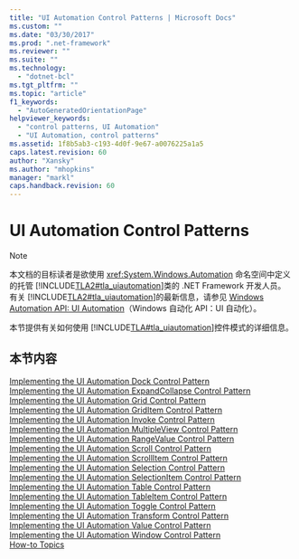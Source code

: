 ```yaml
---
title: "UI Automation Control Patterns | Microsoft Docs"
ms.custom: ""
ms.date: "03/30/2017"
ms.prod: ".net-framework"
ms.reviewer: ""
ms.suite: ""
ms.technology: 
  - "dotnet-bcl"
ms.tgt_pltfrm: ""
ms.topic: "article"
f1_keywords: 
  - "AutoGeneratedOrientationPage"
helpviewer_keywords: 
  - "control patterns, UI Automation"
  - "UI Automation, control patterns"
ms.assetid: 1f8b5ab3-c193-4d0f-9e67-a0076225a1a5
caps.latest.revision: 60
author: "Xansky"
ms.author: "mhopkins"
manager: "markl"
caps.handback.revision: 60
---
```

# UI Automation Control Patterns
> [!NOTE]
>  本文档的目标读者是欲使用 <xref:System.Windows.Automation> 命名空间中定义的托管 [!INCLUDE[TLA2#tla_uiautomation](../../../includes/tla2sharptla-uiautomation-md.md)]类的 .NET Framework 开发人员。  有关 [!INCLUDE[TLA2#tla_uiautomation](../../../includes/tla2sharptla-uiautomation-md.md)]的最新信息，请参见 [Windows Automation API: UI Automation](http://go.microsoft.com/fwlink/?LinkID=156746)（Windows 自动化 API：UI 自动化）。  
  
 本节提供有关如何使用 [!INCLUDE[TLA#tla_uiautomation](../../../includes/tlasharptla-uiautomation-md.md)]控件模式的详细信息。  
  
## 本节内容  
 [Implementing the UI Automation Dock Control Pattern](../../../docs/framework/ui-automation/implementing-the-ui-automation-dock-control-pattern.md)  
 [Implementing the UI Automation ExpandCollapse Control Pattern](../../../docs/framework/ui-automation/implementing-the-ui-automation-expandcollapse-control-pattern.md)  
 [Implementing the UI Automation Grid Control Pattern](../../../docs/framework/ui-automation/implementing-the-ui-automation-grid-control-pattern.md)  
 [Implementing the UI Automation GridItem Control Pattern](../../../docs/framework/ui-automation/implementing-the-ui-automation-griditem-control-pattern.md)  
 [Implementing the UI Automation Invoke Control Pattern](../../../docs/framework/ui-automation/implementing-the-ui-automation-invoke-control-pattern.md)  
 [Implementing the UI Automation MultipleView Control Pattern](../../../docs/framework/ui-automation/implementing-the-ui-automation-multipleview-control-pattern.md)  
 [Implementing the UI Automation RangeValue Control Pattern](../../../docs/framework/ui-automation/implementing-the-ui-automation-rangevalue-control-pattern.md)  
 [Implementing the UI Automation Scroll Control Pattern](../../../docs/framework/ui-automation/implementing-the-ui-automation-scroll-control-pattern.md)  
 [Implementing the UI Automation ScrollItem Control Pattern](../../../docs/framework/ui-automation/implementing-the-ui-automation-scrollitem-control-pattern.md)  
 [Implementing the UI Automation Selection Control Pattern](../../../docs/framework/ui-automation/implementing-the-ui-automation-selection-control-pattern.md)  
 [Implementing the UI Automation SelectionItem Control Pattern](../../../docs/framework/ui-automation/implementing-the-ui-automation-selectionitem-control-pattern.md)  
 [Implementing the UI Automation Table Control Pattern](../../../docs/framework/ui-automation/implementing-the-ui-automation-table-control-pattern.md)  
 [Implementing the UI Automation TableItem Control Pattern](../../../docs/framework/ui-automation/implementing-the-ui-automation-tableitem-control-pattern.md)  
 [Implementing the UI Automation Toggle Control Pattern](../../../docs/framework/ui-automation/implementing-the-ui-automation-toggle-control-pattern.md)  
 [Implementing the UI Automation Transform Control Pattern](../../../docs/framework/ui-automation/implementing-the-ui-automation-transform-control-pattern.md)  
 [Implementing the UI Automation Value Control Pattern](../../../docs/framework/ui-automation/implementing-the-ui-automation-value-control-pattern.md)  
 [Implementing the UI Automation Window Control Pattern](../../../docs/framework/ui-automation/implementing-the-ui-automation-window-control-pattern.md)  
 [How\-to Topics](../../../docs/framework/ui-automation/ui-automation-control-patterns-how-to-topics.md)